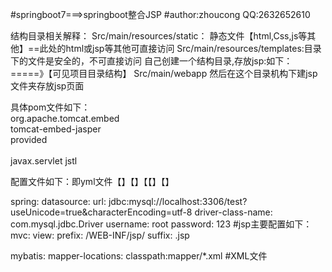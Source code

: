 #springboot7===>springboot整合JSP
#author:zhoucong 			QQ:2632652610



结构目录相关解释：
Src/main/resources/static： 静态文件【html,Css,js等其他】==此处的html或jsp等其他可直接访问
Src/main/resources/templates:目录下的文件是安全的，不可直接访问
自己创建一个结构目录,存放jsp:如下：=====》【可见项目目录结构】
Src/main/webapp
	然后在这个目录机构下建jsp文件夹存放jsp页面
	
具体pom文件如下：
		    <!-- jsp -->
		    <dependency>  
	  <groupId>org.apache.tomcat.embed</groupId>  
	  <artifactId>tomcat-embed-jasper</artifactId>  
	  <scope>provided</scope>  
		</dependency>  
	<!--jsp页面使用jstl标签--><!--不像传统的要加入标签库-->
	<dependency>
	    <groupId>javax.servlet</groupId>
	    <artifactId>jstl</artifactId>
	</dependency>

配置文件如下：即yml文件【】【】【【】【】

spring:
  datasource:
    url: jdbc:mysql://localhost:3306/test?useUnicode=true&characterEncoding=utf-8
    driver-class-name: com.mysql.jdbc.Driver
    username: root
    password: 123
    #jsp主要配置如下：
  mvc:
    view:
      prefix: /WEB-INF/jsp/
      suffix: .jsp

mybatis:
  mapper-locations: classpath:mapper/*.xml            #XML文件
  
  
  
